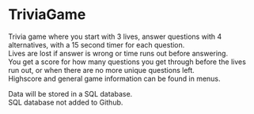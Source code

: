 # TriviaGame
Trivia game where you start with 3 lives, answer questions with 4 alternatives, with a 15 second timer for each question.  
Lives are lost if answer is wrong or time runs out before answering.  
You get a score for how many questions you get through before the lives run out, or when there are no more unique questions left.  
Highscore and general game information can be found in menus.  

Data will be stored in a SQL database.  
SQL database not added to Github.
